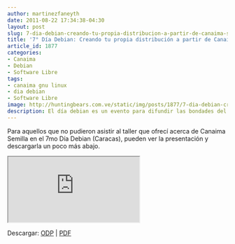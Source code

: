 ```yaml
---
author: martinezfaneyth
date: 2011-08-22 17:34:38-04:30
layout: post
slug: 7-dia-debian-creando-tu-propia-distribucion-a-partir-de-canaima-semilla
title: '7° Día Debian: Creando tu propia distribución a partir de Canaima Semilla'
article_id: 1877
categories:
- Canaima
- Debian
- Software Libre
tags:
- canaima gnu linux
- dia debian
- Software Libre
image: http://huntingbears.com.ve/static/img/posts/1877/7-dia-debian-creando-tu-propia-distribucion-a-partir-de-canaima-semilla__1.jpg
description: El día debian es un evento para difundir las bondades del Software Libre.
---
```


Para aquellos que no pudieron asistir al taller que ofrecí acerca de Canaima Semilla en el 7mo Día Debian (Caracas), pueden ver la presentación y descargarla un poco más abajo.

<iframe class="pdfviewer" src="http://docs.google.com/viewer?url=http%3A%2F%2Fdl.dropboxusercontent.com%2Fu%2F16329841%2FCanaima-Semilla-7DebianDay.pdf&amp;embedded=true"></iframe>

Descargar: [ODP](http://dl.dropboxusercontent.com/u/16329841/Canaima-Semilla-7DebianDay.odp) | [PDF](http://dl.dropboxusercontent.com/u/16329841/Canaima-Semilla-7DebianDay.pdf)
